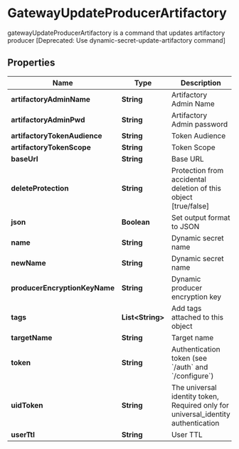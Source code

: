 

# GatewayUpdateProducerArtifactory

gatewayUpdateProducerArtifactory is a command that updates artifactory producer [Deprecated: Use dynamic-secret-update-artifactory command]

## Properties

| Name | Type | Description | Notes |
|------------ | ------------- | ------------- | -------------|
|**artifactoryAdminName** | **String** | Artifactory Admin Name |  [optional] |
|**artifactoryAdminPwd** | **String** | Artifactory Admin password |  [optional] |
|**artifactoryTokenAudience** | **String** | Token Audience |  |
|**artifactoryTokenScope** | **String** | Token Scope |  |
|**baseUrl** | **String** | Base URL |  [optional] |
|**deleteProtection** | **String** | Protection from accidental deletion of this object [true/false] |  [optional] |
|**json** | **Boolean** | Set output format to JSON |  [optional] |
|**name** | **String** | Dynamic secret name |  |
|**newName** | **String** | Dynamic secret name |  [optional] |
|**producerEncryptionKeyName** | **String** | Dynamic producer encryption key |  [optional] |
|**tags** | **List&lt;String&gt;** | Add tags attached to this object |  [optional] |
|**targetName** | **String** | Target name |  [optional] |
|**token** | **String** | Authentication token (see &#x60;/auth&#x60; and &#x60;/configure&#x60;) |  [optional] |
|**uidToken** | **String** | The universal identity token, Required only for universal_identity authentication |  [optional] |
|**userTtl** | **String** | User TTL |  [optional] |



